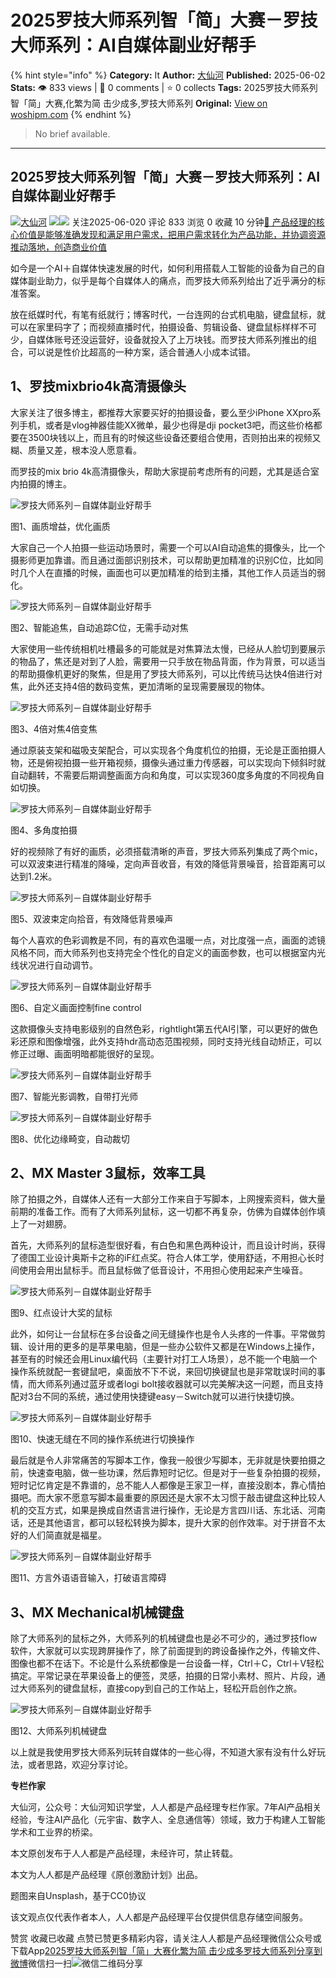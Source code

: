 # 2025罗技大师系列智「简」大赛－罗技大师系列：AI自媒体副业好帮手
{% hint style="info" %}
**Category:** It
**Author:** [大仙河](https://www.woshipm.com/u/1284679)
**Published:** 2025-06-02  
**Stats:** 👁️ 833 views | 💬 0 comments | ⭐ 0 collects
**Tags:** 2025罗技大师系列智「简」大赛,化繁为简 击少成多,罗技大师系列
**Original:** [View on woshipm.com](https://www.woshipm.com/it/6224271.html)
{% endhint %}
> No brief available.

---

## 2025罗技大师系列智「简」大赛－罗技大师系列：AI自媒体副业好帮手

[![](https://static.woshipm.com/APP_U_202205_20220521090707_243.jpeg?imageView2/1/w/72/h/72/q/100)](https://www.woshipm.com/u/1284679)[大仙河](https://www.woshipm.com/u/1284679) ![](https://static.woshipm.com/tag/1121_1@2x.png)![](https://static.woshipm.com/tag/2104_1@2x.png) 关注2025-06-020 评论 833 浏览 0 收藏 10 分钟[🔗 产品经理的核心价值是能够准确发现和满足用户需求，把用户需求转化为产品功能，并协调资源推动落地，创造商业价值](https://ke.qidianla.com/courses/90pm)

如今是一个AI＋自媒体快速发展的时代，如何利用搭载人工智能的设备为自己的自媒体副业助力，似乎是每个自媒体人的痛点，而罗技大师系列给出了近乎满分的标准答案。

放在纸媒时代，有笔有纸就行；博客时代，一台连网的台式机电脑，键盘鼠标，就可以在家里码字了；而视频直播时代，拍摄设备、剪辑设备、键盘鼠标样样不可少，自媒体账号还没运营好，设备就投入了上万块钱。而罗技大师系列推出的组合，可以说是性价比超高的一种方案，适合普通人小成本试错。

## 1、罗技mixbrio4k高清摄像头

大家关注了很多博主，都推荐大家要买好的拍摄设备，要么至少iPhone XXpro系列手机，或者是vlog神器佳能XX微单，最少也得是dji pocket3吧，而这些价格都要在3500块钱以上，而且有的时候这些设备还要组合使用，否则拍出来的视频又糊、质量又差，根本没人愿意看。

而罗技的mix brio 4k高清摄像头，帮助大家提前考虑所有的问题，尤其是适合室内拍摄的博主。

![罗技大师系列－自媒体副业好帮手](https://image.woshipm.com/wp-files/2025/06/UCrKqVfLYTjpOenpMLeA.jpeg)

图1、画质增益，优化画质

大家自己一个人拍摄一些运动场景时，需要一个可以AI自动追焦的摄像头，比一个摄影师更加靠谱。而且通过面部识别技术，可以帮助更加精准的识别C位，比如同时几个人在直播的时候，画面也可以更加精准的给到主播，其他工作人员适当的弱化。

![罗技大师系列－自媒体副业好帮手](https://image.woshipm.com/wp-files/2025/06/Nq4TLaoCgbOPYL60tyGY.jpeg)

图2、智能追焦，自动追踪C位，无需手动对焦

大家使用一些传统相机吐槽最多的可能就是对焦算法太慢，已经从人脸切到要展示的物品了，焦还是对到了人脸，需要用一只手放在物品背面，作为背景，可以适当的帮助摄像机更好的聚焦，但是用了罗技大师系列，可以比传统马达快4倍进行对焦，此外还支持4倍的数码变焦，更加清晰的呈现需要展现的物体。

![罗技大师系列－自媒体副业好帮手](https://image.woshipm.com/wp-files/2025/06/EYLnexdYPInT3wQ7zlo0.jpeg)

图3、4倍对焦4倍变焦

通过原装支架和磁吸支架配合，可以实现各个角度机位的拍摄，无论是正面拍摄人物，还是俯视拍摄一些开箱视频，摄像头通过重力传感器，可以实现向下倾斜时就自动翻转，不需要后期调整画面方向和角度，可以实现360度多角度的不同视角自如切换。

![罗技大师系列－自媒体副业好帮手](https://image.woshipm.com/wp-files/2025/06/TfWZWJ2Kfw7njsBZKAer.jpeg)

图4、多角度拍摄

好的视频除了有好的画质，必须搭载清晰的声音，罗技大师系列集成了两个mic，可以双波束进行精准的降噪，定向声音收音，有效的降低背景噪音，拾音距离可以达到1.2米。

![罗技大师系列－自媒体副业好帮手](https://image.woshipm.com/wp-files/2025/06/cCdIOVCY5HAw2gIZi0G5.jpeg)

图5、双波束定向拾音，有效降低背景噪声

每个人喜欢的色彩调教是不同，有的喜欢色温暖一点，对比度强一点，画面的滤镜风格不同，而大师系列也支持完全个性化的自定义的画面参数，也可以根据室内光线状况进行自动调节。

![罗技大师系列－自媒体副业好帮手](https://image.woshipm.com/wp-files/2025/06/5jAXR8ms7J0woRY5tdff.jpeg)

图6、自定义画面控制fine control

这款摄像头支持电影级别的自然色彩，rightlight第五代AI引擎，可以更好的做色彩还原和图像增强，此外支持hdr高动态范围视频，同时支持光线自动矫正，可以修正过曝、画面明暗都能很好的呈现。

![罗技大师系列－自媒体副业好帮手](https://image.woshipm.com/wp-files/2025/06/C0t4oOizEQnBQMzIxSc0.jpeg)

图7、智能光影调教，自带打光师

![罗技大师系列－自媒体副业好帮手](https://image.woshipm.com/wp-files/2025/06/G9ChFKGhAa2Ig20cGIo0.jpeg)

图8、优化边缘畸变，自动裁切

## 2、MX Master 3鼠标，效率工具

除了拍摄之外，自媒体人还有一大部分工作来自于写脚本，上网搜索资料，做大量前期的准备工作。而有了大师系列鼠标，这一切都不再复杂，仿佛为自媒体创作填上了一对翅膀。

首先，大师系列的鼠标造型很好看，有白色和黑色两种设计，而且设计时尚，获得了德国工业设计奥斯卡之称的iF红点奖。符合人体工学，使用舒适，不用担心长时间使用会用出鼠标手。而且鼠标做了低音设计，不用担心使用起来产生噪音。

![罗技大师系列－自媒体副业好帮手](https://image.woshipm.com/wp-files/2025/06/xXUUEP5niWC6w2J6Wxhc.jpeg)

图9、红点设计大奖的鼠标

此外，如何让一台鼠标在多台设备之间无缝操作也是令人头疼的一件事。平常做剪辑、设计用的更多的是苹果电脑，但是一些办公软件又都是在Windows上操作，甚至有的时候还会用Linux编代码（主要针对打工人场景），总不能一个电脑一个操作系统就配一套键鼠吧，桌面放不下不说，来回切换键鼠也是非常耽误时间的事情，而大师系列通过蓝牙或者logi bolt接收器就可以完美解决这一问题，而且支持配对3台不同的系统，通过使用快捷键easy－Switch就可以进行快捷切换。

![罗技大师系列－自媒体副业好帮手](https://image.woshipm.com/wp-files/2025/06/82yrsAa5voZy5zlfDsfM.jpeg)

图10、快速无缝在不同的操作系统进行切换操作

最后就是令人非常痛苦的写脚本工作，像我一般很少写脚本，无非就是快要拍摄之前，快速查电脑，做一些功课，然后靠短时记忆。但是对于一些复杂拍摄的视频，短时记忆肯定是不靠谱的，总不能人人都像是王家卫一样，直接没剧本，靠心情拍摄吧。而大家不愿意写脚本最重要的原因还是大家不太习惯于敲击键盘这种比较人机的交互方式，如果是换成自然语言进行操作，无论是方言四川话、东北话、河南话，还是其他语言，都可以轻松转换为脚本，提升大家的创作效率。对于拼音不太好的人们简直就是福星。

![罗技大师系列－自媒体副业好帮手](https://image.woshipm.com/wp-files/2025/06/3NRz6mjT1yFAJMRKko7O.jpeg)

图11、方言外语语音输入，打破语言障碍

## 3、MX Mechanical机械键盘

除了大师系列的鼠标之外，大师系列的机械键盘也是必不可少的，通过罗技flow软件，大家就可以实现跨屏操作了，除了前面提到的跨设备操作之外，传输文件、图像也都不在话下。不论是什么系统都像是一台设备一样，Ctrl＋C，Ctrl＋V轻松搞定。平常记录在苹果设备上的便签，灵感，拍摄的日常小素材、照片、片段，通过大师系列的键盘鼠标，直接copy到自己的工作站上，轻松开启创作之旅。

![罗技大师系列－自媒体副业好帮手](https://image.woshipm.com/wp-files/2025/06/kHUMBaMs8kX0a981uotF.jpeg)

图12、大师系列机械键盘

以上就是我使用罗技大师系列玩转自媒体的一些心得，不知道大家有没有什么好玩法，或者思路，欢迎分享讨论。

**专栏作家**

大仙河，公众号：大仙河知识学堂，人人都是产品经理专栏作家。7年AI产品相关经验，专注AI产品化（元宇宙、数字人、全息通信等）领域，致力于构建人工智能学术和工业界的桥梁。

本文原创发布于人人都是产品经理，未经许可，禁止转载。

本文为人人都是产品经理《原创激励计划》出品。

题图来自Unsplash，基于CC0协议

该文观点仅代表作者本人，人人都是产品经理平台仅提供信息存储空间服务。

赞赏 收藏已收藏 点赞已赞更多精彩内容，请关注人人都是产品经理微信公众号或下载App[2025罗技大师系列智「简」大赛](https://www.woshipm.com/tag/2025%e7%bd%97%e6%8a%80%e5%a4%a7%e5%b8%88%e7%b3%bb%e5%88%97%e6%99%ba%e3%80%8c%e7%ae%80%e3%80%8d%e5%a4%a7%e8%b5%9b)[化繁为简 击少成多](https://www.woshipm.com/tag/%e5%8c%96%e7%b9%81%e4%b8%ba%e7%ae%80-%e5%87%bb%e5%b0%91%e6%88%90%e5%a4%9a)[罗技大师系列](https://www.woshipm.com/tag/%e7%bd%97%e6%8a%80%e5%a4%a7%e5%b8%88%e7%b3%bb%e5%88%97)[分享到微博](https://service.weibo.com/share/share.php?appkey=2775287854&title=2025罗技大师系列智「简」大赛－罗技大师系列：AI自媒体副业好帮手&url=https://www.woshipm.com/it/6224271.html&pic=https://image.woshipm.com/wp-files/2025/06/UCrKqVfLYTjpOenpMLeA.jpeg)微信扫一扫![微信二维码](https://api.pwmqr.com/qrcode/create/?url=https://www.woshipm.com/it/6224271.html)分享